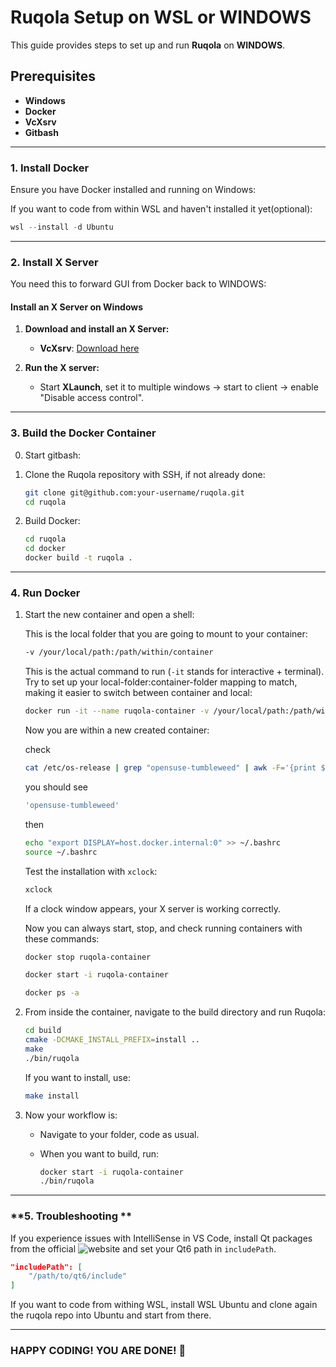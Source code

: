 # Ruqola Setup on WSL or WINDOWS 

This guide provides steps to set up and run **Ruqola** on **WINDOWS**.

## Prerequisites

- **Windows**
- **Docker**
- **VcXsrv**
- **Gitbash**
---

### **1. Install Docker**

Ensure you have Docker installed and running on Windows:

If you want to code from within WSL and haven't installed it yet(optional):

```powershell
wsl --install -d Ubuntu
```

---

### **2. Install X Server**

You need this to forward GUI from Docker back to WINDOWS:

#### **Install an X Server on Windows**

1. **Download and install an X Server:**
   - **VcXsrv**: [Download here](https://sourceforge.net/projects/vcxsrv/)

2. **Run the X server:**
   - Start **XLaunch**, set it to multiple windows -> start to client -> enable "Disable access control".

---

### **3. Build the Docker Container**

0. Start gitbash:

1. Clone the Ruqola repository with SSH, if not already done:

   ```sh
   git clone git@github.com:your-username/ruqola.git
   cd ruqola
   ```

2. Build Docker:

   ```sh
   cd ruqola
   cd docker
   docker build -t ruqola .
   ```

---

### **4. Run Docker**

1. Start the new container and open a shell:

   This is the local folder that you are going to mount to your container:

   ```sh
   -v /your/local/path:/path/within/container
   ```

   This is the actual command to run (`-it` stands for interactive + terminal). Try to set up your local-folder:container-folder mapping to match, making it easier to switch between container and local:

   ```sh
   docker run -it --name ruqola-container -v /your/local/path:/path/within/container ruqola /bin/bash
   ```

   Now you are within a new created container:

   check 
   ```sh
   cat /etc/os-release | grep "opensuse-tumbleweed" | awk -F='{print $2}'
   ```
   you should see 
    ```sh
   'opensuse-tumbleweed'
   ```
   then 
   ```sh
   echo "export DISPLAY=host.docker.internal:0" >> ~/.bashrc
   source ~/.bashrc
   ```
   Test the installation with `xclock`:

   ```sh
   xclock
   ```
   
   If a clock window appears, your X server is working correctly.

   Now you can always start, stop, and check running containers with these commands:

   ```sh
   docker stop ruqola-container
   ```

   ```sh
   docker start -i ruqola-container
   ```

   ```sh
   docker ps -a
   ```

2. From inside the container, navigate to the build directory and run Ruqola:

   ```sh
   cd build
   cmake -DCMAKE_INSTALL_PREFIX=install ..
   make
   ./bin/ruqola
   ```

   If you want to install, use:

   ```sh
   make install
   ```

3. Now your workflow is:
   - Navigate to your folder, code as usual.
   - When you want to build, run:

     ```sh
     docker start -i ruqola-container
     ./bin/ruqola
     ```

---

### **5. Troubleshooting **

If you experience issues with IntelliSense in VS Code, install Qt packages from the official ![website](https://www.qt.io/download-qt-installer-oss) and set your Qt6 path in `includePath`.

```json
"includePath": [
    "/path/to/qt6/include"
]
```

If you want to code from withing WSL, install WSL Ubuntu and clone again the ruqola repo into Ubuntu and start from there.

---

### **HAPPY CODING! YOU ARE DONE!** 🚀

